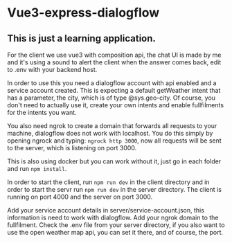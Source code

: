 # Vue3-express-dialogflow

## This is just a learning application.

For the client we use vue3 with composition api, the chat UI is made by me and it's using a sound to alert the client when the answer comes back, edit to .env with your
backend host.

In order to use this you need a dialogflow account with api enabled and a service account created. This is expecting a default getWeather intent that has a parameter,
the city, which is of type @sys.geo-city. Of course, you don't need to actually use it, create your own intents and enable fullfilments for the intents you want.

You also need ngrok to create a domain that forwards all requests to your machine, dialogflow does not work with localhost. You do this simply by opening ngrock and typing:
```ngrock http 3000```, now all requests will be sent to the server, which is listening on port 3000.

This is also using docker but you can work without it, just go in each folder and run ```npm install```.

In order to start the client, run ```npm run dev``` in the client directory and in order to start the servr run ```npm run dev``` in the server directory. The client
is running on port 4000 and the server on port 3000.

Add your service account details in server/service-account.json, this information is need to work with dialogflow. Add your ngrok domain to the fullfilment. Check the .env
file from your server directory, if you also want to use the open weather map api, you can set it there, and of course, the port.

